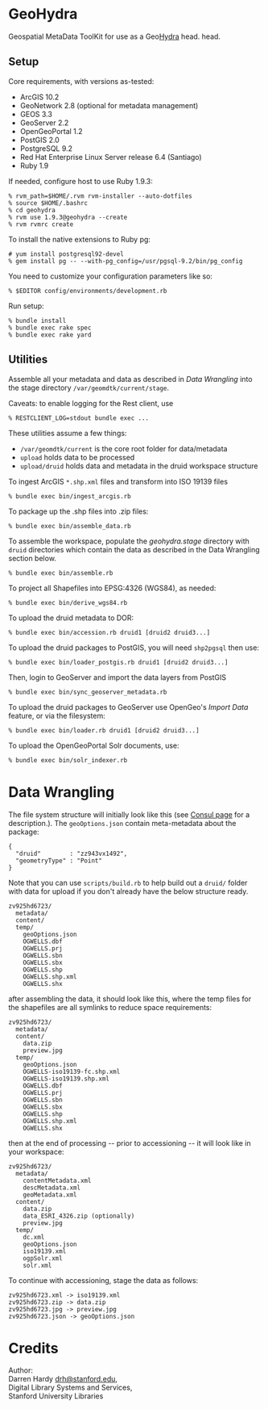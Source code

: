 GeoHydra
=======

Geospatial MetaData ToolKit for use as a Geo[Hydra](http://projecthydra.org) head.
head.

Setup
-----

Core requirements, with versions as-tested:

  * ArcGIS 10.2
  * GeoNetwork 2.8 (optional for metadata management)
  * GEOS 3.3
  * GeoServer 2.2
  * OpenGeoPortal 1.2
  * PostGIS 2.0
  * PostgreSQL 9.2
  * Red Hat Enterprise Linux Server release 6.4 (Santiago)
  * Ruby 1.9

If needed, configure host to use Ruby 1.9.3:

    % rvm_path=$HOME/.rvm rvm-installer --auto-dotfiles
    % source $HOME/.bashrc
    % cd geohydra
    % rvm use 1.9.3@geohydra --create
    % rvm rvmrc create

To install the native extensions to Ruby pg:

    # yum install postgresql92-devel
    % gem install pg -- --with-pg_config=/usr/pgsql-9.2/bin/pg_config 

You need to customize your configuration parameters like so:

    % $EDITOR config/environments/development.rb

Run setup:

    % bundle install
    % bundle exec rake spec
    % bundle exec rake yard

Utilities
---------

Assemble all your metadata and data as described in *Data Wrangling* into the
stage directory `/var/geomdtk/current/stage`.

Caveats: to enable logging for the Rest client, use

    % RESTCLIENT_LOG=stdout bundle exec ...

These utilities assume a few things:

* `/var/geomdtk/current` is the core root folder for data/metadata
* `upload` holds data to be processed
* `upload/druid` holds data and metadata in the druid workspace structure

To ingest ArcGIS `*.shp.xml` files and transform into ISO 19139 files

    % bundle exec bin/ingest_arcgis.rb

To package up the .shp files into .zip files:

    % bundle exec bin/assemble_data.rb

To assemble the workspace, populate the *geohydra.stage* directory with
`druid` directories which contain the data as described in the Data Wrangling
section below.

    % bundle exec bin/assemble.rb

To project all Shapefiles into EPSG:4326 (WGS84), as needed:

    % bundle exec bin/derive_wgs84.rb

To upload the druid metadata to DOR:

    % bundle exec bin/accession.rb druid1 [druid2 druid3...]

To upload the druid packages to PostGIS, you will need `shp2pgsql` then use:

    % bundle exec bin/loader_postgis.rb druid1 [druid2 druid3...]

Then, login to GeoServer and import the data layers from PostGIS

    % bundle exec bin/sync_geoserver_metadata.rb

To upload the druid packages to GeoServer use OpenGeo's *Import Data* feature, or via the filesystem:

    % bundle exec bin/loader.rb druid1 [druid2 druid3...]

To upload the OpenGeoPortal Solr documents, use:

    % bundle exec bin/solr_indexer.rb 


Data Wrangling
==============

The file system structure will initially look like this (see [Consul
page](https://consul.stanford.edu/x/C5xSC) for a description.). The `geoOptions.json` contain meta-metadata about the package:

    { 
      "druid"        : "zz943vx1492", 
      "geometryType" : "Point" 
    }

Note that you can use `scripts/build.rb` to help build out a `druid/` folder with data for upload
if you don't already have the below structure ready.

    zv925hd6723/
      metadata/
      content/
      temp/
        geoOptions.json
        OGWELLS.dbf
        OGWELLS.prj
        OGWELLS.sbn
        OGWELLS.sbx
        OGWELLS.shp
        OGWELLS.shp.xml
        OGWELLS.shx

after assembling the data, it should look like this, where the temp files for the shapefiles are all
symlinks to reduce space requirements:

    zv925hd6723/
      metadata/
      content/
        data.zip
        preview.jpg
      temp/
        geoOptions.json
        OGWELLS-iso19139-fc.shp.xml
        OGWELLS-iso19139.shp.xml
        OGWELLS.dbf
        OGWELLS.prj
        OGWELLS.sbn
        OGWELLS.sbx
        OGWELLS.shp
        OGWELLS.shp.xml
        OGWELLS.shx


then at the end of processing -- prior to accessioning -- it will look like in your workspace:

    zv925hd6723/
      metadata/
        contentMetadata.xml
        descMetadata.xml
        geoMetadata.xml
      content/
        data.zip
        data_ESRI_4326.zip (optionally)
        preview.jpg
      temp/
        dc.xml
        geoOptions.json
        iso19139.xml
        ogpSolr.xml
        solr.xml

To continue with accessioning, stage the data as follows:

    zv925hd6723.xml -> iso19139.xml
    zv925hd6723.zip -> data.zip
    zv925hd6723.jpg -> preview.jpg
    zv925hd6723.json -> geoOptions.json

Credits
=======

Author:  
Darren Hardy <drh@stanford.edu>,  
Digital Library Systems and Services,  
Stanford University Libraries

